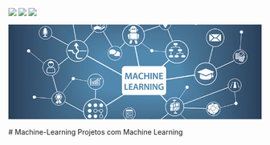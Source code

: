 <a href="https://www.linkedin.com/in/fabiocamposgp/" target="blank"><img src="https://img.shields.io/badge/Author-Fabio%20Campos-green" /></a> <img src="https://img.shields.io/badge/python-3.7%2B-blue" /> <img src="https://img.shields.io/badge/jupyter-notebook-orange" />

<p><img src="https://github.com/fcampos300/Machine-Learning/blob/master/ML.jpg?raw=true" alt="ML.jpg"></p>
# Machine-Learning
Projetos com Machine Learning

